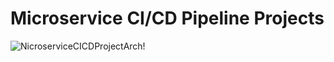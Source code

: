 # Microservice CI/CD Pipeline Projects

![NicroserviceCICDProjectArch!](https://lucid.app/publicSegments/view/adb92915-5e28-4871-acf3-0f3a585387f7/image.png) 
